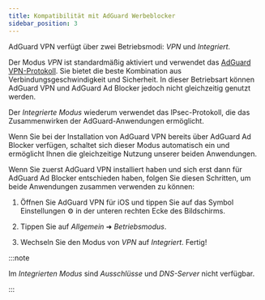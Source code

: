 ```yaml
---
title: Kompatibilität mit AdGuard Werbeblocker
sidebar_position: 3
---
```


AdGuard VPN verfügt über zwei Betriebsmodi: *VPN* und *Integriert*.

Der Modus *VPN* ist standardmäßig aktiviert und verwendet das [AdGuard VPN-Protokoll](/general/adguard-vpn-protocol). Sie bietet die beste Kombination aus Verbindungsgeschwindigkeit und Sicherheit. In dieser Betriebsart können AdGuard VPN und AdGuard Ad Blocker jedoch nicht gleichzeitig genutzt werden.

Der *Integrierte Modus* wiederum verwendet das IPsec-Protokoll, die das Zusammenwirken der AdGuard-Anwendungen ermöglicht.

Wenn Sie bei der Installation von AdGuard VPN bereits über AdGuard Ad Blocker verfügen, schaltet sich dieser Modus automatisch ein und ermöglicht Ihnen die gleichzeitige Nutzung unserer beiden Anwendungen.

Wenn Sie zuerst AdGuard VPN installiert haben und sich erst dann für AdGuard Ad Blocker entschieden haben, folgen Sie diesen Schritten, um beide Anwendungen zusammen verwenden zu können:

1. Öffnen Sie AdGuard VPN für iOS und tippen Sie auf das Symbol Einstellungen ⚙ in der unteren rechten Ecke des Bildschirms.

2. Tippen Sie auf *Allgemein* ➜ *Betriebsmodus*.

3. Wechseln Sie den Modus von *VPN* auf *Integriert*. Fertig!

:::note

Im *Integrierten Modus* sind *Ausschlüsse* und *DNS-Server* nicht verfügbar.

:::
